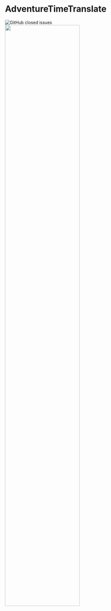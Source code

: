 # AdventureTimeTranslate 

![GitHub closed issues](https://img.shields.io/github/issues-closed/januarythirtyfirst/AdventureTimeTranslate?label=AdventureTimeTranslate%20-%20issue&logo=%23181717&style=plastic)  
<img src="Picture.png" width="70%"></img>



